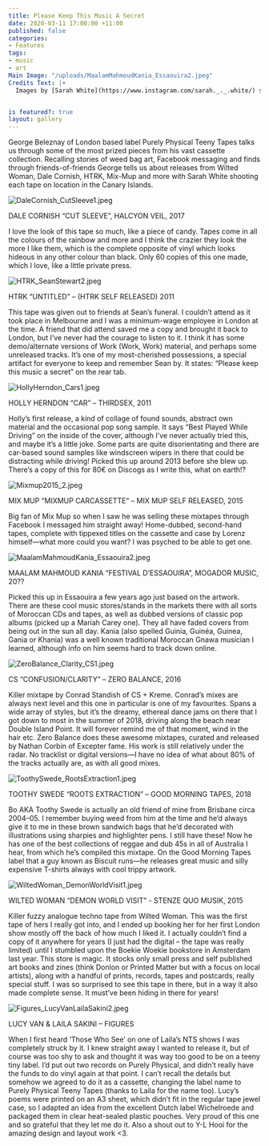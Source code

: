 ```yaml
---
title: Please Keep This Music A Secret
date: 2020-03-11 17:00:00 +11:00
published: false
categories:
- Features
tags:
- music
- art
Main Image: "/uploads/MaalamMahmoudKania_Essaouira2.jpeg"
Credits Text: |+
  Images by [Sarah White](https://www.instagram.com/sarah._._.white/) shot on the Canary Islands


is featured?: true
layout: gallery
---
```


George Beleznay of London based label Purely Physical Teeny Tapes talks us through some of the most prized pieces from his vast cassette collection. Recalling stories of weed bag art, Facebook messaging and finds through friends-of-friends George tells us about releases from Wilted Woman, Dale Cornish, HTRK, Mix-Mup and more with Sarah White shooting each tape on location in the Canary Islands.

![DaleCornish_CutSleeve1.jpeg](/uploads/DaleCornish_CutSleeve1.jpeg)

DALE CORNISH “CUT SLEEVE”, HALCYON VEIL, 2017

I love the look of this tape so much, like a piece of candy. Tapes come in all the colours of the rainbow and more and I think the crazier they look the more I like them, which is the complete opposite of vinyl which looks hideous in any other colour than black. Only 60 copies of this one made, which I love, like a little private press.


![HTRK_SeanStewart2.jpeg](/uploads/HTRK_SeanStewart2.jpeg)

HTRK “UNTITLED” – (HTRK SELF RELEASED) 2011

This tape was given out to friends at Sean’s funeral. I couldn’t attend as it took place in Melbourne and I was a minimum-wage employee in London at the time. A friend that did attend saved me a copy and brought it back to London, but I’ve never had the courage to listen to it. I think it has some demo/alternate versions of Work (Work, Work) material, and perhaps some unreleased tracks. It’s one of my most-cherished possessions, a special artifact for everyone to keep and remember Sean by. It states: “Please keep this music a secret” on the rear tab.


![HollyHerndon_Cars1.jpeg](/uploads/HollyHerndon_Cars1.jpeg)

HOLLY HERNDON “CAR” – THIRDSEX, 2011

Holly’s first release, a kind of collage of found sounds, abstract own material and the occasional pop song sample. It says “Best Played While Driving” on the inside of the cover, although I’ve never actually tried this, and maybe it’s a little joke. Some parts are quite disorientating and there are car-based sound samples like windscreen wipers in there that could be distracting while driving! Picked this up around 2013 before she blew up. There’s a copy of this for 80€ on Discogs as I write this, what on earth!?


![Mixmup2015_2.jpeg](/uploads/Mixmup2015_2.jpeg)

MIX MUP “MIXMUP CARCASSETTE” – MIX MUP SELF RELEASED, 2015

Big fan of Mix Mup so when I saw he was selling these mixtapes through Facebook I messaged him straight away! Home-dubbed, second-hand tapes, complete with tippexed titles on the cassette and case by Lorenz himself—what more could you want? I was psyched to be able to get one.


![MaalamMahmoudKania_Essaouira2.jpeg](/uploads/MaalamMahmoudKania_Essaouira2.jpeg)

MAALAM MAHMOUD KANIA “FESTIVAL D’ESSAOUIRA”, MOGADOR MUSIC, 20??

Picked this up in Essaouira a few years ago just based on the artwork. There are these cool music stores/stands in the markets there with all sorts of Moroccan CDs and tapes, as well as dubbed versions of classic pop albums (picked up a Mariah Carey one). They all have faded covers from being out in the sun all day. Kania (also spelled Guinia, Guinéa, Guinea, Gania or Khania) was a well known traditional Moroccan Gnawa musician I learned, although info on him seems hard to track down online.


![ZeroBalance_Clarity_CS1.jpeg](/uploads/ZeroBalance_Clarity_CS1.jpeg)

CS “CONFUSION/CLARITY” – ZERO BALANCE, 2016

Killer mixtape by Conrad Standish of CS + Kreme. Conrad’s mixes are always next level and this one in particular is one of my favourites. Spans a wide array of styles, but it’s the dreamy, ethereal dance jams on there that I got down to most in the summer of 2018, driving along the beach near Double Island Point. It will forever remind me of that moment, wind in the hair etc. Zero Balance does these awesome mixtapes, curated and released by Nathan Corbin of Excepter fame. His work is still relatively under the radar. No tracklist or digital versions—I have no idea of what about 80% of the tracks actually are, as with all good mixes.


![ToothySwede_RootsExtraction1.jpeg](/uploads/ToothySwede_RootsExtraction1.jpeg)

TOOTHY SWEDE “ROOTS EXTRACTION” – GOOD MORNING TAPES, 2018

Bo AKA Toothy Swede is actually an old friend of mine from Brisbane circa 2004–05. I remember buying weed from him at the time and he’d always give it to me in these brown sandwich bags that he’d decorated with illustrations using sharpies and highlighter pens. I still have these! Now he has one of the best collections of reggae and dub 45s in all of Australia I hear, from which he’s compiled this mixtape. On the Good Morning Tapes label that a guy known as Biscuit runs—he releases great music and silly expensive T-shirts always with cool trippy artwork.


![WiltedWoman_DemonWorldVisit1.jpeg](/uploads/WiltedWoman_DemonWorldVisit1.jpeg)

WILTED WOMAN “DEMON WORLD VISIT” - STENZE QUO MUSIK, 2015

Killer fuzzy analogue techno tape from Wilted Woman. This was the first tape of hers I really got into, and I ended up booking her for her first London show mostly off the back of how much I liked it. I actually couldn’t find a copy of it anywhere for years (I just had the digital – the tape was really limited) until I stumbled upon the Boekie Woekie bookstore in Amsterdam last year. This store is magic. It stocks only small press and self published art books and zines (think Donlon or Printed Matter but with a focus on local artists), along with a handful of prints, records, tapes and postcards, really special stuff. I was so surprised to see this tape in there, but in a way it also made complete sense. It must’ve been hiding in there for years!


![Figures_LucyVanLailaSakini2.jpeg](/uploads/Figures_LucyVanLailaSakini2.jpeg)

LUCY VAN & LAILA SAKINI – FIGURES

When I first heard ‘Those Who See’ on one of Laila’s NTS shows I was completely struck by it. I knew straight away I wanted to release it, but of course was too shy to ask and thought it was way too good to be on a teeny tiny label. I’d put out two records on Purely Physical, and didn’t really have the funds to do vinyl again at that point. I can’t recall the details but somehow we agreed to do it as a cassette, changing the label name to Purely Physical Teeny Tapes (thanks to Laila for the name too). Lucy’s poems were printed on an A3 sheet, which didn’t fit in the regular tape jewel case, so I adapted an idea from the excellent Dutch label Wichelroede and packaged them in clear heat-sealed plastic pouches. Very proud of this one and so grateful that they let me do it. Also a shout out to Y-L Hooi for the amazing design and layout work <3.




